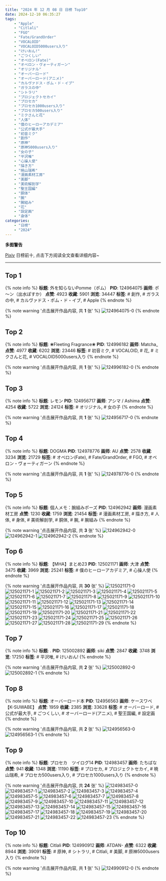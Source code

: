 ```yaml
---
title: "2024 年 12 月 08 日 日榜 Top10"
date: 2024-12-10 06:35:27
tags:
    - "Apple"
    - "Citlali"
    - "FGO"
    - "Fate/GrandOrder"
    - "VOCALOID"
    - "VOCALOID5000users入り"
    - "けいおん!"
    - "ごつくしい"
    - "オベロン(Fate)"
    - "オベロン・ヴォーティガーン"
    - "オリジナル"
    - "オーバーロード"
    - "オーバーロード(アニメ)"
    - "カルヴァドス・ポム・ド・イブ"
    - "ガラスの中"
    - "シトラリ"
    - "プロジェクトセカイ"
    - "プロセカ"
    - "プロセカ1000users入り"
    - "プロセカ500users入り"
    - "ミクさんと花"
    - "人体"
    - "僕のヒーローアカデミア"
    - "公式が最大手"
    - "初音ミク"
    - "創作"
    - "原神"
    - "原神5000users入り"
    - "女の子"
    - "平沢唯"
    - "心操人使"
    - "描き方"
    - "暁山瑞希"
    - "漫画素材工房"
    - "美脚"
    - "美術解剖学"
    - "聖王国編"
    - "胴体"
    - "腕"
    - "腕組み"
    - "花"
    - "設定画"
    - "身体"
categories:
    - "日榜"
    - "2024"
---
```


<i class="fa fa-triangle-exclamation"></i>**多图警告**<i class="fa fa-triangle-exclamation"></i>

[Pixiv](https://www.pixiv.net/) 日榜前十, 点击下方阅读全文查看详细内容~

<!-- more -->

---

## Top 1

{% note info %}
**标题**: 外を知らないPomme（ポム）
**PID**: 124964075 **画师**: ポ～ン（出水ぽすか）
**点赞**: 4923 **收藏**: 5901 **浏览**: 34447
**标签**: # 創作, # ガラスの中, # カルヴァドス・ポム・ド・イブ, # Apple
{% endnote %}

{% note warning '点击展开作品内容, 共 **1** 张' %}
![124964075-0](https://i.pixiv.re/img-original/img/2024/12/07/07/30/01/124964075_p0.jpg)
{% endnote %}

## Top 2

{% note info %}
**标题**: ❀Fleeting Fragrance❀
**PID**: 124996182 **画师**: Matcha_
**点赞**: 4977 **收藏**: 6202 **浏览**: 23446
**标签**: # 初音ミク, # VOCALOID, # 花, # ミクさんと花, # VOCALOID5000users入り
{% endnote %}

{% note warning '点击展开作品内容, 共 **1** 张' %}
![124996182-0](https://i.pixiv.re/img-original/img/2024/12/08/08/00/06/124996182_p0.jpg)
{% endnote %}

## Top 3

{% note info %}
**标题**: レモン
**PID**: 124956717 **画师**: アシマ / Ashima
**点赞**: 4254 **收藏**: 5722 **浏览**: 24124
**标签**: # オリジナル, # 女の子
{% endnote %}

{% note warning '点击展开作品内容, 共 **1** 张' %}
![124956717-0](https://i.pixiv.re/img-original/img/2024/12/07/00/06/37/124956717_p0.png)
{% endnote %}

## Top 4

{% note info %}
**标题**: DOGMA
**PID**: 124978776 **画师**: AU
**点赞**: 2578 **收藏**: 3234 **浏览**: 21729
**标签**: # オベロン(Fate), # Fate/GrandOrder, # FGO, # オベロン・ヴォーティガーン
{% endnote %}

{% note warning '点击展开作品内容, 共 **1** 张' %}
![124978776-0](https://i.pixiv.re/img-original/img/2024/12/07/19/30/03/124978776_p0.png)
{% endnote %}

## Top 5

{% note info %}
**标题**: 個人メモ：腕組みポーズ
**PID**: 124962942 **画师**: 漫画素材工房
**点赞**: 1230 **收藏**: 1759 **浏览**: 21454
**标签**: # 漫画素材工房, # 描き方, # 人体, # 身体, # 美術解剖学, # 胴体, # 腕, # 腕組み
{% endnote %}

{% note warning '点击展开作品内容, 共 **3** 张' %}
![124962942-0](https://i.pixiv.re/img-original/img/2024/12/07/06/00/04/124962942_p0.jpg)
![124962942-1](https://i.pixiv.re/img-original/img/2024/12/07/06/00/04/124962942_p1.jpg)
![124962942-2](https://i.pixiv.re/img-original/img/2024/12/07/06/00/04/124962942_p2.jpg)
{% endnote %}

## Top 6

{% note info %}
**标题**: 【MHA】まとめ23
**PID**: 125021171 **画师**: 大津
**点赞**: 3475 **收藏**: 3969 **浏览**: 25241
**标签**: # 僕のヒーローアカデミア, # 心操人使
{% endnote %}

{% note warning '点击展开作品内容, 共 **30** 张' %}
![125021171-0](https://i.pixiv.re/img-original/img/2024/12/08/23/41/22/125021171_p0.png)
![125021171-1](https://i.pixiv.re/img-original/img/2024/12/08/23/41/22/125021171_p1.png)
![125021171-2](https://i.pixiv.re/img-original/img/2024/12/08/23/41/22/125021171_p2.png)
![125021171-3](https://i.pixiv.re/img-original/img/2024/12/08/23/41/22/125021171_p3.png)
![125021171-4](https://i.pixiv.re/img-original/img/2024/12/08/23/41/22/125021171_p4.png)
![125021171-5](https://i.pixiv.re/img-original/img/2024/12/08/23/41/22/125021171_p5.png)
![125021171-6](https://i.pixiv.re/img-original/img/2024/12/08/23/41/22/125021171_p6.png)
![125021171-7](https://i.pixiv.re/img-original/img/2024/12/08/23/41/22/125021171_p7.png)
![125021171-8](https://i.pixiv.re/img-original/img/2024/12/08/23/41/22/125021171_p8.png)
![125021171-9](https://i.pixiv.re/img-original/img/2024/12/08/23/41/22/125021171_p9.png)
![125021171-10](https://i.pixiv.re/img-original/img/2024/12/08/23/41/22/125021171_p10.png)
![125021171-11](https://i.pixiv.re/img-original/img/2024/12/08/23/41/22/125021171_p11.png)
![125021171-12](https://i.pixiv.re/img-original/img/2024/12/08/23/41/22/125021171_p12.png)
![125021171-13](https://i.pixiv.re/img-original/img/2024/12/08/23/41/22/125021171_p13.png)
![125021171-14](https://i.pixiv.re/img-original/img/2024/12/08/23/41/22/125021171_p14.png)
![125021171-15](https://i.pixiv.re/img-original/img/2024/12/08/23/41/22/125021171_p15.png)
![125021171-16](https://i.pixiv.re/img-original/img/2024/12/08/23/41/22/125021171_p16.png)
![125021171-17](https://i.pixiv.re/img-original/img/2024/12/08/23/41/22/125021171_p17.png)
![125021171-18](https://i.pixiv.re/img-original/img/2024/12/08/23/41/22/125021171_p18.png)
![125021171-19](https://i.pixiv.re/img-original/img/2024/12/08/23/41/22/125021171_p19.png)
![125021171-20](https://i.pixiv.re/img-original/img/2024/12/08/23/41/22/125021171_p20.png)
![125021171-21](https://i.pixiv.re/img-original/img/2024/12/08/23/41/22/125021171_p21.png)
![125021171-22](https://i.pixiv.re/img-original/img/2024/12/08/23/41/22/125021171_p22.png)
![125021171-23](https://i.pixiv.re/img-original/img/2024/12/08/23/41/22/125021171_p23.png)
![125021171-24](https://i.pixiv.re/img-original/img/2024/12/08/23/41/22/125021171_p24.png)
![125021171-25](https://i.pixiv.re/img-original/img/2024/12/08/23/41/22/125021171_p25.png)
![125021171-26](https://i.pixiv.re/img-original/img/2024/12/08/23/41/22/125021171_p26.png)
![125021171-27](https://i.pixiv.re/img-original/img/2024/12/08/23/41/22/125021171_p27.png)
![125021171-28](https://i.pixiv.re/img-original/img/2024/12/08/23/41/22/125021171_p28.png)
![125021171-29](https://i.pixiv.re/img-original/img/2024/12/08/23/41/22/125021171_p29.png)
{% endnote %}

## Top 7

{% note info %}
**标题**: .
**PID**: 125002892 **画师**: siki
**点赞**: 2847 **收藏**: 3748 **浏览**: 17250
**标签**: # 平沢唯, # けいおん!
{% endnote %}

{% note warning '点击展开作品内容, 共 **2** 张' %}
![125002892-0](https://i.pixiv.re/img-original/img/2024/12/08/13/50/53/125002892_p0.jpg)
![125002892-1](https://i.pixiv.re/img-original/img/2024/12/08/13/50/53/125002892_p1.jpg)
{% endnote %}

## Top 8

{% note info %}
**标题**: オーバーロード本
**PID**: 124956563 **画师**: ケースワベ【K-SUWABE】
**点赞**: 1959 **收藏**: 2385 **浏览**: 33628
**标签**: # オーバーロード, # 公式が最大手, # ごつくしい, # オーバーロード(アニメ), # 聖王国編, # 設定画
{% endnote %}

{% note warning '点击展开作品内容, 共 **2** 张' %}
![124956563-0](https://i.pixiv.re/img-original/img/2024/12/07/00/00/45/124956563_p0.png)
![124956563-1](https://i.pixiv.re/img-original/img/2024/12/07/00/00/45/124956563_p1.png)
{% endnote %}

## Top 9

{% note info %}
**标题**: プロセカ　ツイログ14
**PID**: 124983457 **画师**: たちばな
**点赞**: 941 **收藏**: 1348 **浏览**: 11190
**标签**: # プロセカ, # プロジェクトセカイ, # 暁山瑞希, # プロセカ500users入り, # プロセカ1000users入り
{% endnote %}

{% note warning '点击展开作品内容, 共 **24** 张' %}
![124983457-0](https://i.pixiv.re/img-original/img/2024/12/07/21/53/43/124983457_p0.jpg)
![124983457-1](https://i.pixiv.re/img-original/img/2024/12/07/21/53/43/124983457_p1.jpg)
![124983457-2](https://i.pixiv.re/img-original/img/2024/12/07/21/53/43/124983457_p2.jpg)
![124983457-3](https://i.pixiv.re/img-original/img/2024/12/07/21/53/43/124983457_p3.jpg)
![124983457-4](https://i.pixiv.re/img-original/img/2024/12/07/21/53/43/124983457_p4.jpg)
![124983457-5](https://i.pixiv.re/img-original/img/2024/12/07/21/53/43/124983457_p5.jpg)
![124983457-6](https://i.pixiv.re/img-original/img/2024/12/07/21/53/43/124983457_p6.jpg)
![124983457-7](https://i.pixiv.re/img-original/img/2024/12/07/21/53/43/124983457_p7.jpg)
![124983457-8](https://i.pixiv.re/img-original/img/2024/12/07/21/53/43/124983457_p8.jpg)
![124983457-9](https://i.pixiv.re/img-original/img/2024/12/07/21/53/43/124983457_p9.jpg)
![124983457-10](https://i.pixiv.re/img-original/img/2024/12/07/21/53/43/124983457_p10.jpg)
![124983457-11](https://i.pixiv.re/img-original/img/2024/12/07/21/53/43/124983457_p11.jpg)
![124983457-12](https://i.pixiv.re/img-original/img/2024/12/07/21/53/43/124983457_p12.jpg)
![124983457-13](https://i.pixiv.re/img-original/img/2024/12/07/21/53/43/124983457_p13.jpg)
![124983457-14](https://i.pixiv.re/img-original/img/2024/12/07/21/53/43/124983457_p14.jpg)
![124983457-15](https://i.pixiv.re/img-original/img/2024/12/07/21/53/43/124983457_p15.jpg)
![124983457-16](https://i.pixiv.re/img-original/img/2024/12/07/21/53/43/124983457_p16.jpg)
![124983457-17](https://i.pixiv.re/img-original/img/2024/12/07/21/53/43/124983457_p17.jpg)
![124983457-18](https://i.pixiv.re/img-original/img/2024/12/07/21/53/43/124983457_p18.jpg)
![124983457-19](https://i.pixiv.re/img-original/img/2024/12/07/21/53/43/124983457_p19.jpg)
![124983457-20](https://i.pixiv.re/img-original/img/2024/12/07/21/53/43/124983457_p20.jpg)
![124983457-21](https://i.pixiv.re/img-original/img/2024/12/07/21/53/43/124983457_p21.jpg)
![124983457-22](https://i.pixiv.re/img-original/img/2024/12/07/21/53/43/124983457_p22.jpg)
![124983457-23](https://i.pixiv.re/img-original/img/2024/12/07/21/53/43/124983457_p23.jpg)
{% endnote %}

## Top 10

{% note info %}
**标题**: Citlali
**PID**: 124990912 **画师**: ATDAN-
**点赞**: 6322 **收藏**: 8944 **浏览**: 39091
**标签**: # 原神, # シトラリ, # Citlali, # 美脚, # 原神5000users入り
{% endnote %}

{% note warning '点击展开作品内容, 共 **1** 张' %}
![124990912-0](https://i.pixiv.re/img-original/img/2024/12/08/01/44/06/124990912_p0.png)
{% endnote %}
